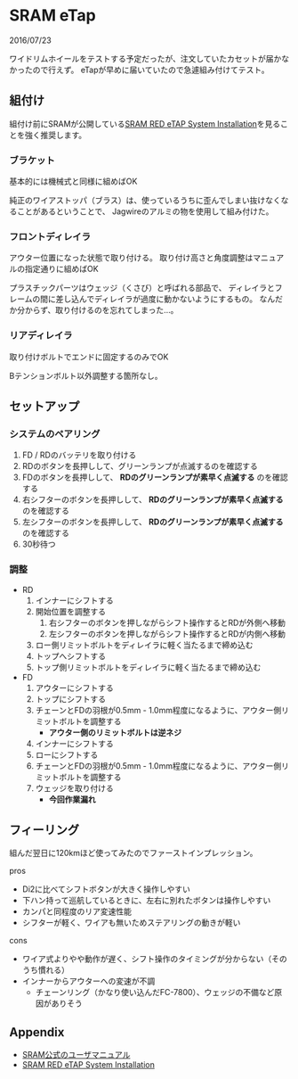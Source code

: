 # SRAM eTap

2016/07/23

ワイドリムホイールをテストする予定だったが、注文していたカセットが届かなかったので行えず。
eTapが早めに届いていたので急遽組み付けてテスト。


## 組付け

組付け前にSRAMが公開している[SRAM RED eTAP System Installation](https://www.youtube.com/watch?v=XlLwu-SDo5w)を見ることを強く推奨します。

### ブラケット

基本的には機械式と同様に組めばOK

純正のワイアストッパ（ブラス）は、使っているうちに歪んでしまい抜けなくなることがあるということで、
Jagwireのアルミの物を使用して組み付けた。

### フロントディレイラ

アウター位置になった状態で取り付ける。
取り付け高さと角度調整はマニュアルの指定通りに組めばOK



プラスチックパーツはウェッジ（くさび）と呼ばれる部品で、
ディレイラとフレームの間に差し込んでディレイラが過度に動かないようにするもの。
なんだか分からず、取り付けるのを忘れてしまった…。

### リアディレイラ

取り付けボルトでエンドに固定するのみでOK

Bテンションボルト以外調整する箇所なし。


## セットアップ

### システムのペアリング

1. FD / RDのバッテリを取り付ける
1. RDのボタンを長押しして、グリーンランプが点滅するのを確認する
1. FDのボタンを長押しして、 **RDのグリーンランプが素早く点滅する** のを確認する
1. 右シフターのボタンを長押しして、 **RDのグリーンランプが素早く点滅する** のを確認する
1. 左シフターのボタンを長押しして、 **RDのグリーンランプが素早く点滅する** のを確認する
1. 30秒待つ

### 調整

- RD
    1. インナーにシフトする
    1. 開始位置を調整する
        1. 右シフターのボタンを押しながらシフト操作するとRDが外側へ移動
        1. 左シフターのボタンを押しながらシフト操作するとRDが内側へ移動
    1. ロー側リミットボルトをディレイラに軽く当たるまで締め込む
    1. トップへシフトする
    1. トップ側リミットボルトをディレイラに軽く当たるまで締め込む
- FD
    1. アウターにシフトする
    1. トップにシフトする
    1. チェーンとFDの羽根が0.5mm - 1.0mm程度になるように、アウター側リミットボルトを調整する
        - **アウター側のリミットボルトは逆ネジ**
    1. インナーにシフトする
    1. ローにシフトする
    1. チェーンとFDの羽根が0.5mm - 1.0mm程度になるように、アウター側リミットボルトを調整する
    1. ウェッジを取り付ける
        - **今回作業漏れ**


## フィーリング

組んだ翌日に120kmほど使ってみたのでファーストインプレッション。

pros

- Di2に比べてシフトボタンが大きく操作しやすい
- 下ハン持って巡航しているときに、左右に別れたボタンは操作しやすい
- カンパと同程度のリア変速性能
- シフターが軽く、ワイアも無いためステアリングの動きが軽い

cons

- ワイア式よりやや動作が遅く、シフト操作のタイミングが分からない（そのうち慣れる）
- インナーからアウターへの変速が不調
    - チェーンリング（かなり使い込んだFC-7800）、ウェッジの不備など原因がありそう


## Appendix

- [SRAM公式のユーザマニュアル](https://www.sram.com/service/sram/all)
- [SRAM RED eTAP System Installation](https://www.youtube.com/watch?v=XlLwu-SDo5w)
